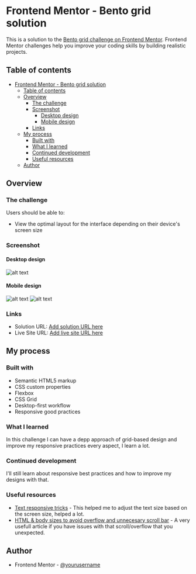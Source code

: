 # Frontend Mentor - Bento grid solution

This is a solution to the [Bento grid challenge on Frontend Mentor](https://www.frontendmentor.io/challenges/bento-grid-RMydElrlOj). Frontend Mentor challenges help you improve your coding skills by building realistic projects. 

## Table of contents

- [Frontend Mentor - Bento grid solution](#frontend-mentor---bento-grid-solution)
  - [Table of contents](#table-of-contents)
  - [Overview](#overview)
    - [The challenge](#the-challenge)
    - [Screenshot](#screenshot)
      - [Desktop design](#desktop-design)
      - [Mobile design](#mobile-design)
    - [Links](#links)
  - [My process](#my-process)
    - [Built with](#built-with)
    - [What I learned](#what-i-learned)
    - [Continued development](#continued-development)
    - [Useful resources](#useful-resources)
  - [Author](#author)

## Overview

### The challenge

Users should be able to:

- View the optimal layout for the interface depending on their device's screen size

### Screenshot

#### Desktop design
![alt text](<assets/images/screenshots/Opera Instantánea_2024-10-31_092649_127.0.0.1.png>)

#### Mobile design
![alt text](<assets/images/screenshots/Opera Instantánea_2024-10-31_092803_127.0.0.1.png>)
![alt text](<assets/images/screenshots/Opera Instantánea_2024-10-31_092844_127.0.0.1.png>)
### Links

- Solution URL: [Add solution URL here](https://your-solution-url.com)
- Live Site URL: [Add live site URL here](https://your-live-site-url.com)

## My process

### Built with

- Semantic HTML5 markup
- CSS custom properties
- Flexbox
- CSS Grid
- Desktop-first workflow
- Responsive good practices

### What I learned

In this challenge I can have a depp approach of grid-based design and improve my responsive practices every aspect, I learn a lot.

### Continued development

I'll still learn about responsive best practices and how to improve my designs with that.

### Useful resources

- [Text responsive tricks](https://marabelia.com/css-font-size-responsive/) - This helped me to adjust the text size based on the screen size, helped a lot.
- [HTML & body sizes to avoid overflow and unnecesary scroll bar](https://www.freecodecamp.org/espanol/news/html-vs-body-como-configurar-el-ancho-y-el-alto-para-el-tamano-de-la-pagina-completa/) - A very usefull article if you have issues with that scroll/overflow that you unexpected.

## Author

- Frontend Mentor - [@yourusername](https://www.frontendmentor.io/profile/yourusername)
